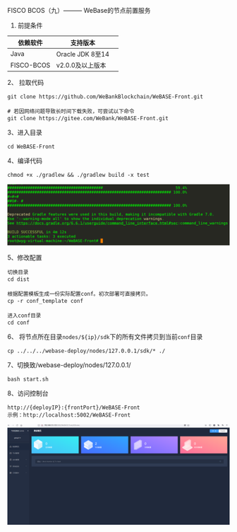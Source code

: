 FISCO BCOS（九）——— WeBase的节点前置服务

1. 前提条件

| 依赖软件   | 支持版本         |      |
| ---------- | ---------------- | ---- |
| Java       | Oracle JDK 8至14 |      |
| FISCO-BCOS | v2.0.0及以上版本 |      |

2、 拉取代码

```
git clone https://github.com/WeBankBlockchain/WeBASE-Front.git

# 若因网络问题导致长时间下载失败，可尝试以下命令
git clone https://gitee.com/WeBank/WeBASE-Front.git
```

3、进入目录

```
cd WeBASE-Front
```

4、编译代码

```
chmod +x ./gradlew && ./gradlew build -x test
```

![image-20220304190548141](./img/image-20220304190548141.png)

5、修改配置

```
切换目录
cd dist

根据配置模板生成一份实际配置conf。初次部署可直接拷贝。
cp -r conf_template conf

进入conf目录
cd conf
```

6、 将节点所在目录`nodes/${ip}/sdk`下的所有文件拷贝到当前`conf`目录

```
cp ../../../webase-deploy/nodes/127.0.0.1/sdk/* ./
```

7、切换致/webase-deploy/nodes/127.0.0.1/

```
bash start.sh
```

8、访问控制台

```
http://{deployIP}:{frontPort}/WeBASE-Front
示例：http://localhost:5002/WeBASE-Front
```

![image-20220304194958425](./img/image-20220304194958425.png)


